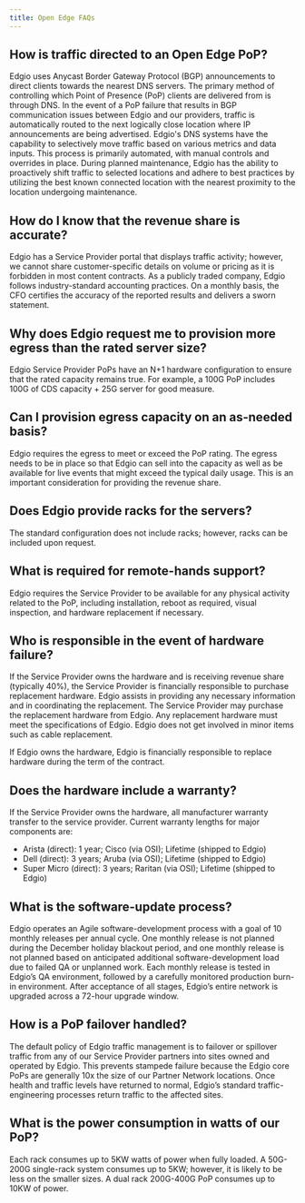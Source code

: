 ```yaml
---
title: Open Edge FAQs
---
```


## How is traffic directed to an Open Edge PoP?

Edgio uses Anycast Border Gateway Protocol (BGP) announcements to direct clients towards the nearest DNS servers. The primary method of controlling which Point of Presence (PoP) clients are delivered from is through DNS. In the event of a PoP failure that results in BGP communication issues between Edgio and our providers, traffic is automatically routed to the next logically close location where IP announcements are being advertised. Edgio's DNS systems have the capability to selectively move traffic based on various metrics and data inputs. This process is primarily automated, with manual controls and overrides in place. During planned maintenance, Edgio has the ability to proactively shift traffic to selected locations and adhere to best practices by utilizing the best known connected location with the nearest proximity to the location undergoing maintenance.

## How do I know that the revenue share is accurate?

Edgio has a Service Provider portal that displays traffic activity; however, we cannot share customer-specific details on volume or pricing as it is forbidden in most content contracts. As a publicly traded company, Edgio follows industry-standard accounting practices. On a monthly basis, the CFO certifies the accuracy of the reported results and delivers a sworn statement.

## Why does Edgio request me to provision more egress than the rated server size?

Edgio Service Provider PoPs have an N+1 hardware configuration to ensure that the rated capacity remains true. For example, a 100G PoP includes 100G of CDS capacity + 25G server for good measure.

## Can I provision egress capacity on an as-needed basis?

Edgio requires the egress to meet or exceed the PoP rating. The egress needs to be in place so that Edgio can sell into the capacity as well as be available for live events that might exceed the typical daily usage. This is an important consideration for providing the revenue share.

## Does Edgio provide racks for the servers?

The standard configuration does not include racks; however, racks can be included upon request.

## What is required for remote-hands support?

Edgio requires the Service Provider to be available for any physical activity related to the PoP, including installation, reboot as required, visual inspection, and hardware replacement if necessary.

## Who is responsible in the event of hardware failure?

If the Service Provider owns the hardware and is receiving revenue share (typically 40%), the Service Provider is financially responsible to purchase replacement hardware. Edgio assists in providing any necessary information and in coordinating the replacement. The Service Provider may purchase the replacement hardware from Edgio. Any replacement hardware must meet the specifications of Edgio. Edgio does not get involved in minor items such as cable replacement.

If Edgio owns the hardware, Edgio is financially responsible to replace hardware during the term of the contract.

## Does the hardware include a warranty?

If the Service Provider owns the hardware, all manufacturer warranty transfer to the service provider. Current warranty lengths for major components are:

- Arista (direct): 1 year; Cisco (via OSI); Lifetime (shipped to Edgio)
- Dell (direct): 3 years; Aruba (via OSI); Lifetime (shipped to Edgio)
- Super Micro (direct): 3 years; Raritan (via OSI); Lifetime (shipped to Edgio)

## What is the software-update process?

Edgio operates an Agile software-development process with a goal of 10 monthly releases per annual cycle. One monthly release is not planned during the December holiday blackout period, and one monthly release is not planned based on anticipated additional software-development load due to failed QA or unplanned work. Each monthly release is tested in Edgio’s QA environment, followed by a carefully monitored production burn-in environment. After acceptance of all stages, Edgio’s entire network is upgraded across a 72-hour upgrade window.

## How is a PoP failover handled?
The default policy of Edgio traffic management is to failover or spillover traffic from any of our Service Provider partners into sites owned and operated by Edgio. This prevents stampede failure because the Edgio core PoPs are generally 10x the size of our Partner Network locations. Once health and traffic levels have returned to normal, Edgio’s standard traffic-engineering processes return traffic to the affected sites.

## What is the power consumption in watts of our PoP?

Each rack consumes up to 5KW watts of power when fully loaded. A 50G-200G single-rack system consumes up to 5KW; however, it is likely to be less on the smaller sizes. A dual rack 200G-400G PoP consumes up to 10KW of power.
